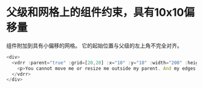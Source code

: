 # 父级和网格上的组件约束，具有10x10偏移量

组件附加到具有小偏移的网格。 它的起始位置与父级的左上角不完全对齐。

~~~js
<div>
  <vdrr :parent="true" :grid=[20,20] :x="10" :y="10" :width="200" :height="200">
    <p>You cannot move me or resize me outside my parent. And my edges cannot touch the parent element.</p>
  </vdrr>
</div>
~~~